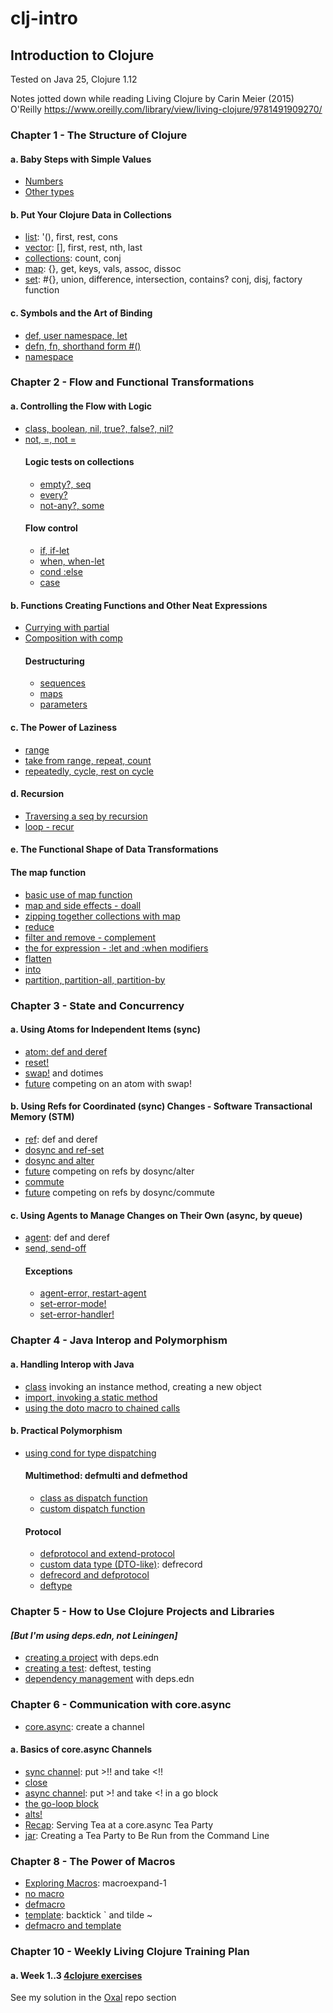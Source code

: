 # clj-intro
## Introduction to Clojure

Tested on Java 25, Clojure 1.12

Notes jotted down while reading Living Clojure by Carin Meier (2015) O'Reilly
https://www.oreilly.com/library/view/living-clojure/9781491909270/

### Chapter 1 - The Structure of Clojure
#### a. Baby Steps with Simple Values
- [Numbers](ch1/a/e1.clj)
- [Other types](ch1/a/e2.clj)
#### b. Put Your Clojure Data in Collections
- [list](ch1/b/e1.clj): '(), first, rest, cons
- [vector](ch1/b/e2.clj): [], first, rest, nth, last 
- [collections](ch1/b/e3.clj): count, conj 
- [map](ch1/b/e4.clj): {}, get, keys, vals, assoc, dissoc 
- [set](ch1/b/e5.clj): #{}, union, difference, intersection, contains? conj, disj, factory function
#### c. Symbols and the Art of Binding
- [def, user namespace, let](ch1/c/e1.clj) 
- [defn, fn, shorthand form #()](ch1/c/e2.clj)
- [namespace](ch1/c/e3.clj)

### Chapter 2 - Flow and Functional Transformations
#### a. Controlling the Flow with Logic
- [class, boolean, nil, true?, false?, nil?](ch2/a/e1.clj)
- [not, =, not =](ch2/a/e2.clj)
  #### Logic tests on collections
  - [empty?, seq](ch2/a/e3.clj)
  - [every?](ch2/a/e4.clj)
  - [not-any?, some](ch2/a/e5.clj)
  #### Flow control
  - [if, if-let](ch2/a/e6.clj)
  - [when, when-let](ch2/a/e7.clj)
  - [cond :else](ch2/a/e8.clj)
  - [case](ch2/a/e9.clj)
#### b. Functions Creating Functions and Other Neat Expressions
- [Currying with partial](ch2/b/e1.clj)
- [Composition with comp](ch2/b/e2.clj)
  #### Destructuring
  - [sequences](ch2/b/e3.clj)
  - [maps](ch2/b/e4.clj)
  - [parameters](ch2/b/e5.clj)
#### c. The Power of Laziness
- [range](ch2/c/e1.clj)
- [take from range, repeat, count](ch2/c/e2.clj)
- [repeatedly, cycle, rest on cycle](ch2/c/e3.clj)
#### d. Recursion
- [Traversing a seq by recursion](ch2/d/e1.clj)
- [loop - recur](ch2/d/e2.clj)
#### e. The Functional Shape of Data Transformations
  #### The map function
  - [basic use of map function](ch2/e/e1.clj)
  - [map and side effects - doall](ch2/e/e2.clj)
  - [zipping together collections with map](ch2/e/e3.clj)
  - [reduce](ch2/e/e4.clj)
  - [filter and remove - complement](ch2/e/e5.clj)
  - [the for expression - :let and :when modifiers](ch2/e/e6.clj)
  - [flatten](ch2/e/e7.clj)
  - [into](ch2/e/e8.clj)
  - [partition, partition-all, partition-by](ch2/e/e9.clj)

### Chapter 3 - State and Concurrency
#### a. Using Atoms for Independent Items (sync)
- [atom: def and deref](ch3/a/e1.clj)
- [reset!](ch3/a/e2.clj)
- [swap!](ch3/a/e3.clj) and dotimes
- [future](ch3/a/e4.clj) competing on an atom with swap!
#### b. Using Refs for Coordinated (sync) Changes - Software Transactional Memory (STM)
- [ref](ch3/b/e1.clj): def and deref
- [dosync and ref-set](ch3/b/e2.clj)
- [dosync and alter](ch3/b/e3.clj)
- [future](ch3/b/e4.clj) competing on refs by dosync/alter
- [commute](ch3/b/e5.clj)
- [future](ch3/b/e6.clj) competing on refs by dosync/commute
#### c. Using Agents to Manage Changes on Their Own (async, by queue)
- [agent](ch3/c/e1.clj): def and deref
- [send, send-off](ch3/b/e2.clj)
  #### Exceptions
  - [agent-error, restart-agent](ch3/c/e3.clj)
  - [set-error-mode!](ch3/c/e4.clj)
  - [set-error-handler!](ch3/c/e5.clj)

### Chapter 4 - Java Interop and Polymorphism
#### a. Handling Interop with Java
- [class](ch4/a/e1.clj) invoking an instance method, creating a new object
- [import, invoking a static method](ch4/a/e2.clj)
- [using the doto macro to chained calls](ch4/a/e3.clj)
#### b. Practical Polymorphism
- [using cond for type dispatching](ch4/b/e1.clj)
  #### Multimethod: defmulti and defmethod
  - [class as dispatch function](ch4/b/e2.clj)
  - [custom dispatch function](ch4/b/e3.clj)
  #### Protocol
  - [defprotocol and extend-protocol](ch4/b/e4.clj)
  - [custom data type (DTO-like)](ch4/b/e5.clj): defrecord
  - [defrecord and defprotocol](ch4/b/e6.clj)
  - [deftype](ch4/b/e7.clj)

### Chapter 5 - How to Use Clojure Projects and Libraries
#### _[But I'm using deps.edn, not Leiningen]_
- [creating a project](ch5/e1.clj) with deps.edn
- [creating a test](ch5/e2.clj): deftest, testing
- [dependency management](ch5/e3.clj) with deps.edn

### Chapter 6 - Communication with core.async
- [core.async](ch6/e1.clj): create a channel
#### a. Basics of core.async Channels
- [sync channel](ch6/a/e1.clj): put >!! and take <!!
- [close](ch6/a/e2.clj)
- [async channel](ch6/a/e3.clj): put >! and take <! in a go block
- [the go-loop block](ch6/a/e4.clj)
- [alts!](ch6/a/e5.clj)
- [Recap](ch6/a/e6.clj): Serving Tea at a core.async Tea Party
- [jar](ch6/a/e7.clj): Creating a Tea Party to Be Run from the Command Line

### Chapter 8 - The Power of Macros
- [Exploring Macros](ch8/e1.clj): macroexpand-1
- [no macro](ch8/e2.clj)
- [defmacro](ch8/e3.clj)
- [template](ch8/e4.clj): backtick ` and tilde ~
- [defmacro and template](ch8/e5.clj)

### Chapter 10 - Weekly Living Clojure Training Plan
#### a. Week 1..3 [4clojure exercises](https://4clojure.oxal.org/)
See my solution in the [Oxal](../oxal/README.md) repo section
